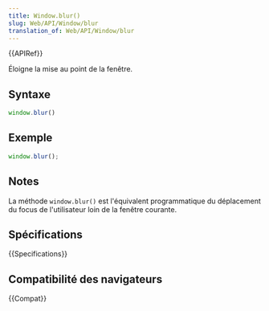 ```yaml
---
title: Window.blur()
slug: Web/API/Window/blur
translation_of: Web/API/Window/blur
---
```


{{APIRef}}

Éloigne la mise au point de la fenêtre.

## Syntaxe

```js
window.blur()
```

## Exemple

```js
window.blur();
```

## Notes

La méthode `window.blur()` est l'équivalent programmatique du déplacement du focus de l'utilisateur loin de la fenêtre courante.

## Spécifications

{{Specifications}}

## Compatibilité des navigateurs

{{Compat}}
